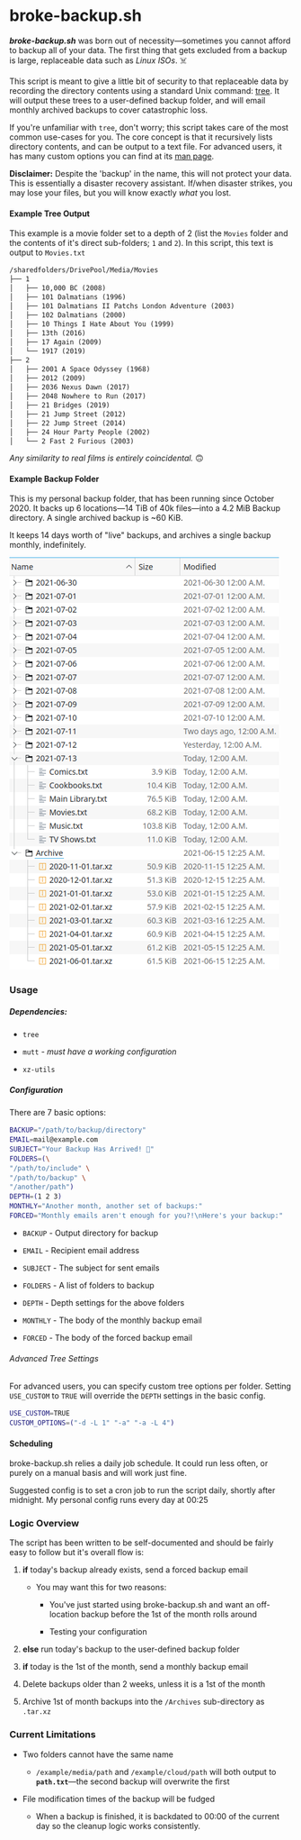 # broke-backup.sh

***broke-backup.sh*** was born out of necessity—sometimes you cannot afford to backup all of your data. The first thing that gets excluded from a backup is large, replaceable data such as *Linux ISOs*. :skull_and_crossbones:

This script is meant to give a little bit of security to that replaceable data by recording the directory contents using a standard Unix command: [tree](http://mama.indstate.edu/users/ice/tree/). It will output these trees to a user-defined backup folder, and will email monthly archived backups to cover catastrophic loss.

If you're unfamiliar with `tree`, don't worry; this script takes care of the most common use-cases for you. The core concept is that it recursively lists directory contents, and can be output to a text file. For advanced users, it has many custom options you can find at its [man page](http://mama.indstate.edu/users/ice/tree/tree.1.html). 

**Disclaimer:** Despite the 'backup' in the name, this will not protect your data. This is essentially a disaster recovery assistant. If/when disaster strikes, you may lose your files, but you will know exactly *what* you lost.

#### Example Tree Output

This example is a movie folder set to a depth of 2 (list the `Movies` folder and the contents of it's direct sub-folders; `1` and `2`). In this script, this text is output to `Movies.txt`

```
/sharedfolders/DrivePool/Media/Movies
├── 1
│   ├── 10,000 BC (2008)
│   ├── 101 Dalmatians (1996)
│   ├── 101 Dalmatians II Patchs London Adventure (2003)
│   ├── 102 Dalmatians (2000)
│   ├── 10 Things I Hate About You (1999)
│   ├── 13th (2016)
│   ├── 17 Again (2009)
│   └── 1917 (2019)
├── 2
│   ├── 2001 A Space Odyssey (1968)
│   ├── 2012 (2009)
│   ├── 2036 Nexus Dawn (2017)
│   ├── 2048 Nowhere to Run (2017)
│   ├── 21 Bridges (2019)
│   ├── 21 Jump Street (2012)
│   ├── 22 Jump Street (2014)
│   ├── 24 Hour Party People (2002)
│   └── 2 Fast 2 Furious (2003)
```

*Any similarity to real films is entirely coincidental.* :upside_down_face: 

#### Example Backup Folder

This is my personal backup folder, that has been running since October 2020. It backs up 6 locations—14 TiB of 40k files—into a 4.2 MiB Backup directory. A single archived backup is ~60 KiB.

It keeps 14 days worth of "live" backups, and archives a single backup monthly, indefinitely. 

![broke-backup-output.png](broke-backup-output.png)

### Usage

##### Dependencies:

- `tree`

- `mutt` - *must have a working configuration*

- `xz-utils`

##### Configuration

There are 7 basic options:

```bash
BACKUP="/path/to/backup/directory"
EMAIL=mail@example.com
SUBJECT="Your Backup Has Arrived! 💾"
FOLDERS=(\
"/path/to/include" \
"/path/to/backup" \
"/another/path")
DEPTH=(1 2 3)
MONTHLY="Another month, another set of backups:"
FORCED="Monthly emails aren't enough for you?!\nHere's your backup:"
```

- `BACKUP` - Output directory for backup

- `EMAIL` - Recipient email address

- `SUBJECT` - The subject for sent emails

- `FOLDERS` - A list of folders to backup 

- `DEPTH` - Depth settings for the above folders

- `MONTHLY` - The body of the monthly backup email

- `FORCED` - The body of the forced backup email

###### Advanced Tree Settings

For advanced users, you can specify custom tree options per folder. Setting `USE_CUSTOM` to `TRUE` will override the `DEPTH` settings in the basic config.

```bash
USE_CUSTOM=TRUE
CUSTOM_OPTIONS=("-d -L 1" "-a" "-a -L 4")
```

#### Scheduling

broke-backup.sh relies a daily job schedule. It could run less often, or purely on a manual basis and will work just fine.

Suggested config is to set a cron job to run the script daily, shortly after midnight. My personal config runs every day at 00:25

### Logic Overview

The script has been written to be self-documented and should be fairly easy to follow but it's overall flow is:

1. **if** today's backup already exists, send a forced backup email
   
   - You may want this for two reasons:
     
     - You've just started using broke-backup.sh and want an off-location backup before the 1st of the month rolls around
     
     - Testing your configuration

2. **else** run today's backup to the user-defined backup folder

3. **if** today is the 1st of the month, send a monthly backup email

4. Delete backups older than 2 weeks, unless it is a 1st of the month

5. Archive 1st of month backups into the `/Archives` sub-directory as `.tar.xz`

### Current Limitations

- Two folders cannot have the same name
  
  - `/example/media/path` and `/example/cloud/path` will both output to **`path.txt`**—the second backup will overwrite the first

- File modification times of the backup will be fudged
  
  - When a backup is finished, it is backdated to 00:00 of the current day so the cleanup logic works consistently. 
